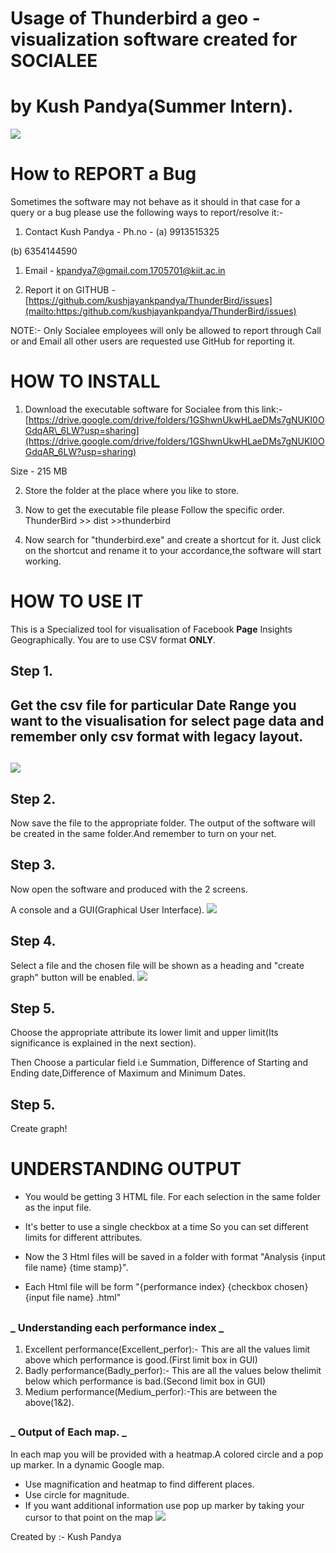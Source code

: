 
# Usage of Thunderbird a geo - visualization software created for SOCIALEE

# by Kush Pandya(Summer Intern).

![](RackMultipart20230712-1-bbwy03_html_dfae9194110e64d2.jpg)

# **How to REPORT a Bug**

Sometimes the software may not behave as it should in that case for a query or a bug please use the following ways to report/resolve it:-

1. Contact Kush Pandya - Ph.no - (a) 9913515325

(b) 6354144590

1. Email - [kpandya7@gmail.com](mailto:kpandya7@gmail.com),[1705701@kiit.ac.in](mailto:1705701@kiit.ac.in)

1. Report it on GITHUB - [https://github.com/kushjayankpandya/ThunderBird/issues](mailto:https:/github.com/kushjayankpandya/ThunderBird/issues)

NOTE:- Only Socialee employees will only be allowed to report through Call or and Email all other users are requested use GitHub for reporting it.

# **HOW TO INSTALL**

1. Download the executable software for Socialee from this link:- [https://drive.google.com/drive/folders/1GShwnUkwHLaeDMs7gNUKI0OGdqAR\_6LW?usp=sharing](https://drive.google.com/drive/folders/1GShwnUkwHLaeDMs7gNUKI0OGdqAR_6LW?usp=sharing)

Size - 215 MB

2. Store the folder at the place where you like to store.

3. Now to get the executable file please Follow the specific order. ThunderBird \>\> dist \>\>thunderbird

4. Now search for "thunderbird.exe" and create a shortcut for it. Just click on the shortcut and rename it to your accordance,the software will start working.

###
# **HOW TO USE IT**

This is a Specialized tool for visualisation of Facebook **Page** Insights Geographically. You are to use CSV format **ONLY**.

## **Step 1.**

## Get the csv file for particular Date Range you want to the visualisation for select page data and remember only csv format with legacy layout.

## ![](RackMultipart20230712-1-bbwy03_html_bb79e9cc9bbb2e64.jpg)

## **Step 2.**

Now save the file to the appropriate folder. The output of the software will be created in the same folder.And remember to turn on your net.

## **Step 3.**

Now open the software and produced with the 2 screens.

A console and a GUI(Graphical User Interface). ![](RackMultipart20230712-1-bbwy03_html_1cdb95d7c9b91764.png)


## **Step 4.**

Select a file and the chosen file will be shown as a heading and "create graph" button will be enabled. ![](RackMultipart20230712-1-bbwy03_html_81c196cdcffb625d.jpg)

## **Step 5.**

Choose the appropriate attribute its lower limit and upper limit(Its significance is explained in the next section).

Then Choose a particular field i.e Summation, Difference of Starting and Ending date,Difference of Maximum and Minimum Dates.

## **Step 5.**

Create graph!

###
# **UNDERSTANDING OUTPUT**

- You would be getting 3 HTML file. For each selection in the same folder as the input file.

- It's better to use a single checkbox at a time So you can set different limits for different attributes.

- Now the 3 Html files will be saved in a folder with format "Analysis {input file name} {time stamp}".

- Each Html file will be form "{performance index} {checkbox chosen} {input file name} .html"

##
### _ **Understanding each performance index** _

1. Excellent performance(Excellent\_perfor):- This are all the values limit above which performance is good.(First limit box in GUI)
2. Badly performance(Badly\_perfor):- This are all the values below thelimit below which performance is bad.(Second limit box in GUI)
3. Medium performance(Medium\_perfor):-This are between the above(1&2).

##
### _ **Output of Each map.** _

In each map you will be provided with a heatmap.A colored circle and a pop up marker. In a dynamic Google map.

- Use magnification and heatmap to find different places.
- Use circle for magnitude.
- If you want additional information use pop up marker by taking your cursor to that point on the map ![](RackMultipart20230712-1-bbwy03_html_9503e52aeb2b8fa6.png)

Created by :- Kush Pandya
